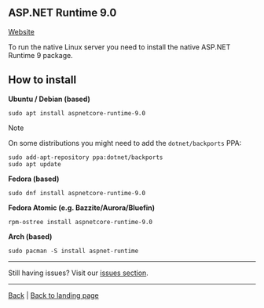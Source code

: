 
## ASP.NET Runtime 9.0

[Website](https://dotnet.microsoft.com/en-us/download/dotnet/9.0)

To run the native Linux server you need to install the native ASP.NET Runtime 9 package.

## How to install

**Ubuntu / Debian (based)**
```
sudo apt install aspnetcore-runtime-9.0
```

> [!NOTE]
> On some distributions you might need to add the `dotnet/backports` PPA:

```
sudo add-apt-repository ppa:dotnet/backports
sudo apt update
```
**Fedora (based)**
```
sudo dnf install aspnetcore-runtime-9.0
```

**Fedora Atomic (e.g. Bazzite/Aurora/Bluefin)**
```
rpm-ostree install aspnetcore-runtime-9.0
```

**Arch (based)**
```
sudo pacman -S install aspnet-runtime
```

***
Still having issues? Visit our [issues section](../../docs/issues.md).

***

<a href="javascript:history.back()">Back</a> | [Back to landing page](../README.md)
